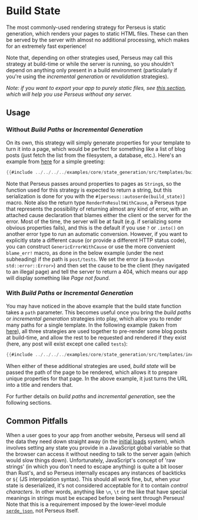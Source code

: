 # Build State

The most commonly-used rendering strategy for Perseus is static generation, which renders your pages to static HTML files. These can then be served by the server with almost no additional processing, which makes for an extremely fast experience!

Note that, depending on other strategies used, Perseus may call this strategy at build-time or while the server is running, so you shouldn't depend on anything only present in a build environment (particularly if you're using the _incremental generation_ or _revalidation_ strategies).

_Note: if you want to export your app to purely static files, see [this section](:reference/exporting), which will help you use Perseus without any server._

## Usage

### Without _Build Paths_ or _Incremental Generation_

On its own, this strategy will simply generate properties for your template to turn it into a page, which would be perfect for something like a list of blog posts (just fetch the list from the filesystem, a database, etc.). Here's an example from [here](https://github.com/arctic-hen7/perseus/blob/main/examples/core/state_generation/src/templates/build_state.rs) for a simple greeting:

```rust
{{#include ../../../../examples/core/state_generation/src/templates/build_state.rs}}
```

Note that Perseus passes around properties to pages as `String`s, so the function used for this strategy is expected to return a string, but this serialization is done for you with the `#[perseus::autoserde(build_state)]` macro. Note also the return type `RenderFnResultWithCause`, a Perseus type that represents the possibility of returning almost any kind of error, with an attached cause declaration that blames either the client or the server for the error. Most of the time, the server will be at fault (e.g. if serializing some obvious properties fails), and this is the default if you use `?` or `.into()` on another error type to run an automatic conversion. However, if you want to explicitly state a different cause (or provide a different HTTP status code), you can construct `GenericErrorWithCause` or use the more convenient `blame_err!` macro, as done in the below example (under the next subheading) if the path is `post/tests`. We set the error (a `Box<dyn std::error::Error>`) and then set the cause to be the client (they navigated to an illegal page) and tell the server to return a 404, which means our app will display something like _Page not found_.

### With _Build Paths_ or _Incremental Generation_

You may have noticed in the above example that the build state function takes a `path` parameter. This becomes useful once you bring the _build paths_ or _incremental generation_ strategies into play, which allow you to render many paths for a single template. In the following example (taken from [here](https://github.com/arctic-hen7/perseus/blob/main/examples/showcase/src/templates/post.rs)), all three strategies are used together to pre-render some blog posts at build-time, and allow the rest to be requested and rendered if they exist (here, any post will exist except one called `tests`):

```rust
{{#include ../../../../examples/core/state_generation/src/templates/incremental_generation.rs}}
```

When either of these additional strategies are used, _build state_ will be passed the path of the page to be rendered, which allows it to prepare unique properties for that page. In the above example, it just turns the URL into a title and renders that.

For further details on _build paths_ and _incremental generation_, see the following sections.

## Common Pitfalls

When a user goes to your app from another website, Perseus will send all the data they need down straight away (in the [initial loads](:advanced/initial-loads) system), which involves setting any state you provide in a JavaScript global variable so that the browser can access it without needing to talk to the server again (which would slow things down). Unfortunately, JavaScript's concept of 'raw strings' (in which you don't need to escape anything) is quite a bit looser than Rust's, and so Perseus internally escapes any instances of backticks or `${` (JS interpolation syntax). This should all work fine, but, when your state is deserialized, it's not considered acceptable for it to contain _control characters_. In other words, anything like `\n`, `\t` or the like that have special meanings in strings must be escaped before being sent through Perseus! Note that this is a requirement imposed by the lower-level module [`serde_json`](https://github.com/serde-rs/json), not Perseus itself.
